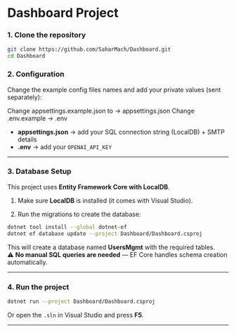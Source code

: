 # Dashboard Project

### 1. Clone the repository

```bash
git clone https://github.com/SaharMach/Dashboard.git
cd Dashboard
```

### 2. Configuration

Change the example config files names and add your private values (sent separately):

Change appsettings.example.json to → appsettings.json
Change .env.example → .env

- **appsettings.json** → add your SQL connection string (LocalDB) + SMTP details
- **.env** → add your `OPENAI_API_KEY`

---

### 3. Database Setup

This project uses **Entity Framework Core with LocalDB**.

1. Make sure **LocalDB** is installed (it comes with Visual Studio).

2. Run the migrations to create the database:

```bash
dotnet tool install --global dotnet-ef
dotnet ef database update --project Dashboard/Dashboard.csproj
```

This will create a database named **UsersMgmt** with the required tables.  
⚠️ **No manual SQL queries are needed** — EF Core handles schema creation automatically.

---

### 4. Run the project

```bash
dotnet run --project Dashboard/Dashboard.csproj
```

Or open the `.sln` in Visual Studio and press **F5**.

---
